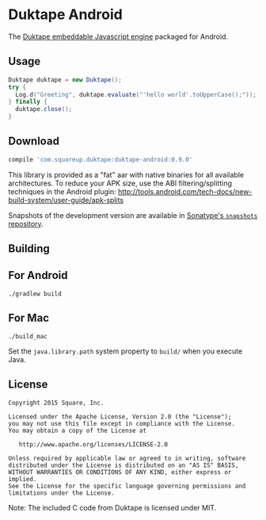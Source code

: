 Duktape Android
===============

The [Duktape embeddable Javascript engine][duk] packaged for Android.


Usage
-----

```java
Duktape duktape = new Duktape();
try {
  Log.d("Greeting", duktape.evaluate("'hello world'.toUpperCase();"));
} finally {
  duktape.close();
}
```


Download
--------

```groovy
compile 'com.squareup.duktape:duktape-android:0.9.0'
```

This library is provided as a "fat" aar with native binaries for all available architectures. To
reduce your APK size, use the ABI filtering/splitting techniques in the Android plugin:
http://tools.android.com/tech-docs/new-build-system/user-guide/apk-splits

Snapshots of the development version are available in [Sonatype's `snapshots` repository][snap].


Building
--------

## For Android

```
./gradlew build
```

## For Mac

```
./build_mac
```

Set the `java.library.path` system property to `build/` when you execute Java.


License
-------

    Copyright 2015 Square, Inc.

    Licensed under the Apache License, Version 2.0 (the "License");
    you may not use this file except in compliance with the License.
    You may obtain a copy of the License at

       http://www.apache.org/licenses/LICENSE-2.0

    Unless required by applicable law or agreed to in writing, software
    distributed under the License is distributed on an "AS IS" BASIS,
    WITHOUT WARRANTIES OR CONDITIONS OF ANY KIND, either express or implied.
    See the License for the specific language governing permissions and
    limitations under the License.


Note: The included C code from Duktape is licensed under MIT.





 [duk]: http://duktape.org/
 [snap]: https://oss.sonatype.org/content/repositories/snapshots/
